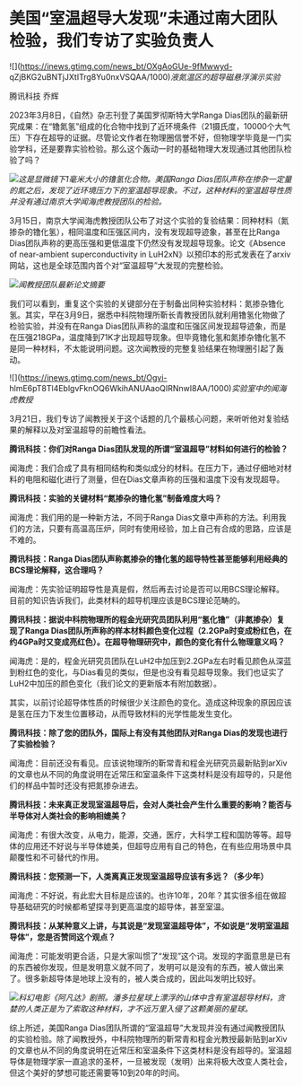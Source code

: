 # 美国“室温超导大发现”未通过南大团队检验，我们专访了实验负责人

![](https://inews.gtimg.com/news_bt/OXgAoGUe-9fMwwyd-
qZjBKG2uBNTjJXtITrg8Yu0nxVSQAA/1000)_液氮温区的超导磁悬浮演示实验_

腾讯科技 乔辉

2023年3月8日，《自然》杂志刊登了美国罗彻斯特大学Ranga
Dias团队的最新研究成果：在“镥氮氢”组成的化合物中找到了近环境条件（21摄氏度，10000个大气压）下存在超导的证据。尽管论文作者在物理圈信誉不好，但物理学毕竟是一门实验学科，还是要靠实验检验。那么这个轰动一时的基础物理大发现通过其他团队检验了吗？

![](https://inews.gtimg.com/news_bt/OypTROpOHapGJT0c64Id7R6fBJiwGF_Cr50MeIgmK0VDcAA/1000)_这是显微镜下1毫米大小的镥氢化合物。美国Ranga
Dias团队声称在掺杂一定量的氮之后，发现了近环境压力下的室温超导现象。不过，这种材料的室温超导性质并没有通过南京大学闻海虎教授团队的检验。_

3月15日，南京大学闻海虎教授团队公布了对这个实验的复验结果：同种材料（氮掺杂的镥化氢），相同温度和压强区间内，没有发现超导迹象，甚至在比Ranga
Dias团队声称的更高压强和更低温度下仍然没有发现超导现象。论文《Absence of near-ambient superconductivity in
LuH2xN》以预印本的形式发表在了arxiv网站，这也是全球范围内首个对“室温超导”大发现的完整检验。

![](https://inews.gtimg.com/news_bt/OQrPs1cVCI_vTlzTC0inQ1dfnuwX05hDc8RSbXxVK5GSwAA/1000)_闻教授团队最新论文摘要_

我们可以看到，重复这个实验的关键部分在于制备出同种实验材料：氮掺杂镥化氢。其实，早在3月9日，据悉中科院物理所靳长青教授团队就利用镥氢化物做了检验实验，并没有在Ranga
Dias团队声称的温度和压强区间发现超导迹象，而是在压强218GPa，温度降到71K才出现超导现象。但毕竟镥化氢和氮掺杂镥化氢不是同一种材料，不太能说明问题。这次闻教授的完整复验结果在物理圈引起了轰动。

![](https://inews.gtimg.com/news_bt/Ogvi-
hlmE6pT8Tl4EblgvFknOQ6WkihANUAaoQIRNnwI8AA/1000)_实验室中的闻海虎教授_

3月21日，我们专访了闻教授关于这个话题的几个最核心问题，来听听他对复验结果的解释以及对室温超导的前瞻性看法。

**腾讯科技：你们对Ranga Dias团队发现的所谓“室温超导”材料如何进行的检验？**

闻海虎：我们合成了具有相同结构和类似成分的材料。在压力下，通过仔细地对材料的电阻和磁化进行了测量，但在Dias文章声称的压强和温度下没有发现超导。

**腾讯科技：实验的关键材料“氮掺杂的镥化氢”制备难度大吗？**

闻海虎：我们用的是一种新方法，不同于Ranga
Dias文章中声称的方法。利用我们的方法，只要有高温高压炉，同时有使用经验，加上自己有合成的思路，应该是不难的。

**腾讯科技：Ranga Dias团队声称氮掺杂的镥化氢的超导特性甚至能够利用经典的BCS理论解释，这合理吗？**

闻海虎：先实验证明超导性是真是假，然后再去讨论是否可以用BCS理论解释。目前的知识告诉我们，此类材料的超导机理应该是BCS理论范畴的。

**腾讯科技：据说中科院物理所的程金光研究员团队利用“氢化镥”（非氮掺杂）复现了Ranga
Dias团队所声称的样本材料颜色变化过程（2.2GPa时变成粉红色，在约4GPa时又变成亮红色）。在超导物理研究中，颜色的变化有什么物理意义吗？**

闻海虎：是的，程金光研究员团队在LuH2中加压到2.2GPa左右时看见颜色从深蓝到粉红色的变化，与Dias看见的类似，但是也没有看见超导现象。我们也证实了LuH2中加压的颜色变化（我们论文的更新版本有附加数据）。

其实，以前讨论超导体性质的时候很少关注颜色的变化。造成这种现象的原因应该是氢在压力下发生位置移动，从而导致材料的光学性能发生变化。

**腾讯科技：除了您的团队外，国际上有没有其他团队对Ranga Dias的发现也进行了实验检验？**

闻海虎：目前还没有看见。应该说物理所的靳常青和程金光研究员最新贴到arXiv的文章也从不同的角度说明在近常压和室温条件下这类材料是没有超导的，只是他们的样品中暂时还没有把氮掺杂进去。

**腾讯科技：未来真正发现室温超导后，会对人类社会产生什么重要的影响？能否与半导体对人类社会的影响相媲美？**

闻海虎：有很大改变，从电力，能源，交通，医疗，大科学工程和国防等等。超导体的应用还不好说与半导体媲美，但超导应用有自己的特色，在有些应用场景中具颠覆性和不可替代的作用。

**腾讯科技：您预测一下，人类离真正发现室温超导应该有多远？（多少年）**

闻海虎：不好说，有此宏大目标是应该的。也许10年，20年？其实很多组在做超导基础研究的时候都希望探寻到更高温度的超导体，甚至室温。

**腾讯科技：从某种意义上讲，与其说是“发现室温超导体”，不如说是“发明室温超导体”，您是否赞同这个观点？**

闻海虎：可能发明更合适，只是大家叫惯了“发现”这个词。发现的字面意思是已有的东西被你发现，但是发明意义就不同了，发明可以是没有的东西，被人做出来了。很多新超导体是地球上没有的，被人类合成的，因此叫发明比较好。

![](https://inews.gtimg.com/news_bt/OL02NJHzfmQN3aVUSLO26W8Pmc9VYF96eEzuyOSTzlYHIAA/1000)_科幻电影《阿凡达》剧照。潘多拉星球上漂浮的山体中含有室温超导材料，贪婪的人类正是为了索取这种材料，才不远万里入侵了这颗美丽的星球。_

综上所述，美国Ranga
Dias团队所谓的“室温超导”大发现并没有通过闻教授团队的实验检验。除了闻教授外，中科院物理所的靳常青和程金光教授最新贴到arXiv的文章也从不同的角度说明在近常压和室温条件下这类材料是没有超导的。室温超导体是物理学家一直追求的圣杯，一旦被发现（发明）出来将极大改变人类社会，但这个美好的梦想可能还需要等10到20年的时间。

